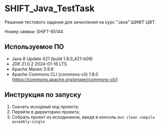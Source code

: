 # SHIFT_Java_TestTask
Решение тестового задания для зачисления на курс "Java" ШИФТ ЦФТ.

Номер заявки: SHIFT-65144

## Используемое ПО
* Java 8 Update 421 (build 1.8.0_421-b09)
* JDK 21.0.2 2024-01-16 LTS
* Apache Maven 3.9.8
* Apache Commons CLI (commons-cli) 1.8.0 (https://commons.apache.org/proper/commons-cli/)

## Инструкция по запуску

1. Скачать исходный код проекта;
2. Перейти в директорию проекта;
3. Собрать проект из исходнников, введя в консоль `mvn clean compile assembly:single`
